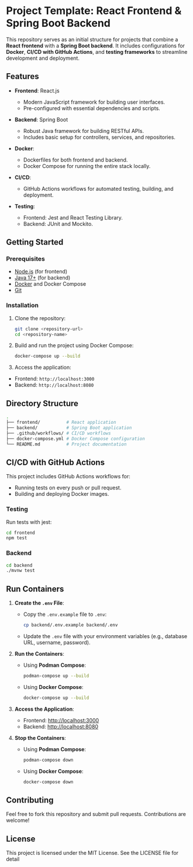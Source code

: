# Project Template: React Frontend & Spring Boot Backend

This repository serves as an initial structure for projects that combine a **React frontend** with a **Spring Boot backend**. It includes configurations for **Docker**, **CI/CD with GitHub Actions**, and **testing frameworks** to streamline development and deployment.

## Features

- **Frontend**: React.js
  - Modern JavaScript framework for building user interfaces.
  - Pre-configured with essential dependencies and scripts.
  
- **Backend**: Spring Boot
  - Robust Java framework for building RESTful APIs.
  - Includes basic setup for controllers, services, and repositories.


- **Docker**:
  - Dockerfiles for both frontend and backend.
  - Docker Compose for running the entire stack locally.

- **CI/CD**:
  - GitHub Actions workflows for automated testing, building, and deployment.

- **Testing**:
  - Frontend: Jest and React Testing Library.
  - Backend: JUnit and Mockito.

## Getting Started

### Prerequisites

- [Node.js](https://nodejs.org/) (for frontend)
- [Java 17+](https://adoptopenjdk.net/) (for backend)
- [Docker](https://www.docker.com/) and Docker Compose
- [Git](https://git-scm.com/)

### Installation

1. Clone the repository:
   ```bash
   git clone <repository-url>
   cd <repository-name>
   ```
2. Build and run the project using Docker Compose:
   ```bash
   docker-compose up --build
   ```
3. Access the application:
- Frontend: `http://localhost:3000`
- Backend: `http://localhost:8080`

## Directory Structure
```bash
.
├── frontend/          # React application
├── backend/           # Spring Boot application
├── .github/workflows/ # CI/CD workflows
├── docker-compose.yml # Docker Compose configuration
└── README.md          # Project documentation
```
## CI/CD with GitHub Actions
This project includes GitHub Actions workflows for:
- Running tests on every push or pull request.
- Building and deploying Docker images.

### Testing
Run tests with jest:
```bash
cd frontend
npm test
```
### Backend
```bash
cd backend
./mvnw test
```

## Run Containers

1. **Create the `.env` File**:
   - Copy the `.env.example` file to `.env`:
     ```bash
     cp backend/.env.example backend/.env
     ```
   - Update the `.env` file with your environment variables (e.g., database URL, username, password).

2. **Run the Containers**:
   - Using **Podman Compose**:
     ```bash
     podman-compose up --build
     ```
   - Using **Docker Compose**:
     ```bash
     docker-compose up --build
     ```

3. **Access the Application**:
   - Frontend: [http://localhost:3000](http://localhost:3000)
   - Backend: [http://localhost:8080](http://localhost:8080)

4. **Stop the Containers**:
   - Using **Podman Compose**:
     ```bash
     podman-compose down
     ```
   - Using **Docker Compose**:
     ```bash
     docker-compose down
     ```
## Contributing
Feel free to fork this repository and submit pull requests. Contributions are welcome!

## License
This project is licensed under the MIT License. See the LICENSE file for detail

